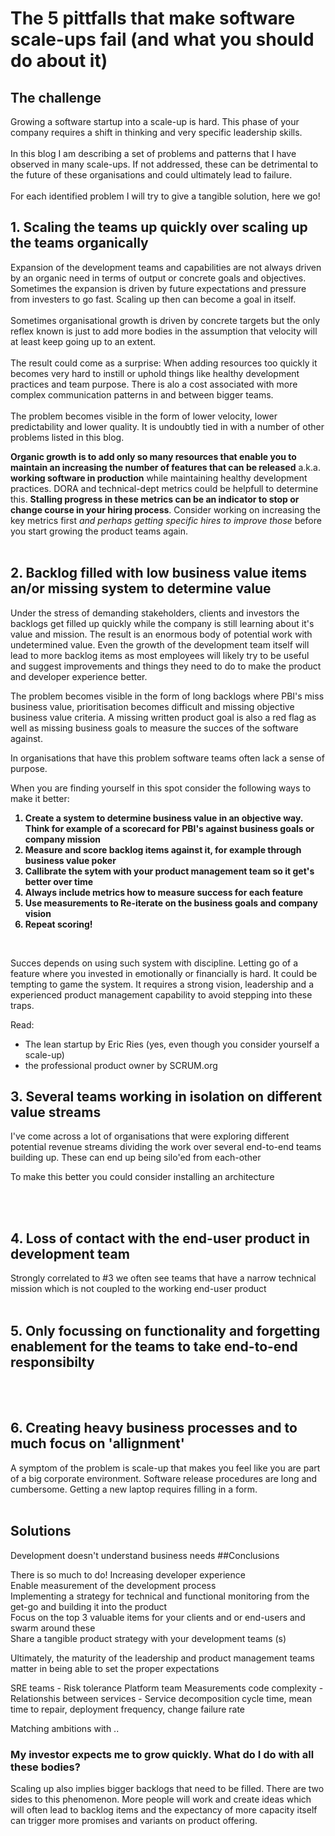 # The 5 pittfalls that make software scale-ups fail (and what you should do about it)

## The challenge
Growing a software startup into a scale-up is hard. This phase of your company requires a shift in thinking and very specific leadership skills.
<br></br>
In this blog I am describing a set of problems and patterns that I have observed in many scale-ups.
If not addressed, these can be detrimental to the future of these organisations and could ultimately lead to failure.<br></br>For each identified problem I will try to give a tangible solution, here we go!

## 1. Scaling the teams up quickly over scaling up the teams organically
Expansion of the development teams and capabilities are not always driven by an organic need in terms of output or concrete goals 
and objectives. Sometimes the expansion is driven by future expectations and pressure from investers to go fast. Scaling up then can become
a goal in itself. <br></br>Sometimes organisational growth is driven
by concrete targets but the only reflex known is just to add more bodies in the assumption that velocity will at least keep going up to an extent. 
<br></br>
The result could come as a surprise: When adding resources too quickly it becomes very hard to instill or uphold things like healthy development practices and team purpose. There is alo a
cost associated with more complex communication patterns in and between bigger teams.
<br></br>The problem becomes visible in the form of lower velocity, lower predictability and lower quality. It is undoubtly tied in with a number of other problems listed in this blog. 

<b>Organic growth is to add only so many resources that enable you to maintain an increasing the number of features that can be released</b> a.k.a. <b> working software in production</b> 
while maintaining healthy development practices. 
DORA and technical-dept metrics could be helpfull to determine this. <b>Stalling progress in these metrics can be an indicator to stop or change course in your hiring process</b>. Consider working on 
increasing the key metrics first _and perhaps getting specific hires to improve those_ before you start growing the product teams again.
<br></br>
## 2. Backlog filled with low business value items an/or missing system to determine value

Under the stress of demanding stakeholders, clients and investors the backlogs get filled up quickly while the company is still learning about it's value and mission. 
The result is an enormous body of potential work with undetermined value. Even the growth of the development team itself will lead to more backlog items as most employees 
will likely try to be useful and suggest improvements and things they need to do to make the product and developer experience better.

The problem becomes visible in the form of long backlogs where PBI's miss business value, prioritisation becomes difficult and missing objective business value criteria. 
A missing written product goal is also a red flag as well as missing business goals to measure the succes of the software against. 

In organisations that have this problem software teams often lack a sense of purpose.

When you are finding yourself in this spot consider the following ways to make it better:
<b>
1. Create a system to determine business value in an objective way. Think for example of a scorecard for PBI's against business goals or company mission 
2. Measure and score backlog items against it, for example through business value poker
3. Callibrate the sytem with your product management team so it get's better over time 
4. Always include metrics how to measure success for each feature
5. Use measurements to Re-iterate on the business goals and company vision
6. Repeat scoring!
</b>
<br>

Succes depends on using such system with discipline. Letting go of a feature where you invested in 
emotionally or financially is hard. It could be tempting to game the system. It requires a strong vision, leadership and a 
experienced product management capability to avoid stepping into these traps.
 
Read:

- The lean startup by Eric Ries (yes, even though you consider yourself
a scale-up) 
- the professional product owner by SCRUM.org

## 3. Several teams working in isolation on different value streams

I've come across a lot of organisations that were exploring different potential revenue streams dividing the work over
several end-to-end teams building up. These can end up being silo'ed from each-other

To make this better you could consider  installing an architecture 

<br></br>
## 4. Loss of contact with the end-user product in development team
Strongly correlated to #3 we often see teams that have a narrow technical mission which is not coupled to the working end-user product
<br></br>
## 5. Only focussing on functionality and forgetting enablement for the teams to take end-to-end responsibilty
<br></br>
## 6. Creating heavy business processes and to much focus on 'allignment'

A symptom of the problem is scale-up that makes you feel like you are part of a big corporate environment. Software release procedures are long and cumbersome. Getting a new laptop requires filling in a form.
<br></br>
## Solutions


Development doesn't understand business needs
##Conclusions


There is so much to do!
Increasing developer experience\
Enable measurement of the development process\
Implementing a strategy for technical and functional monitoring from the get-go and building it into the product\
Focus on the top 3 valuable items for your clients and  or end-users and swarm around these\
Share a tangible product strategy with your development teams (s)


Ultimately, the maturity of the leadership and product management teams matter in being able to set the proper expectations 


SRE teams - Risk tolerance 
Platform team
Measurements code complexity - Relationshis between services - Service decomposition
cycle time, mean time to repair, deployment frequency, change failure rate

Matching ambitions with ..
### My investor expects me to grow quickly. What do I do with all these bodies?










Scaling up also implies bigger backlogs that need to be filled. There are two sides to this phenomenon.
More people will work and create ideas which will often lead to backlog items and the expectancy of more capacity itself can
trigger more promises and variants on product offering.
